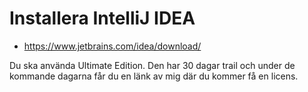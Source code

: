 # Installera IntelliJ IDEA

* https://www.jetbrains.com/idea/download/

Du ska använda Ultimate Edition. Den har 30 dagar trail och under de kommande dagarna får du en länk av mig där du kommer få en licens.